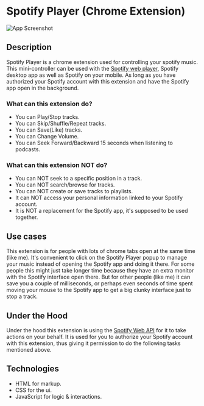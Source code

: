 # Spotify Player (Chrome Extension)

![App Screenshot](https://i.ibb.co/P5N8ZvF/first-image.png)

## Description

Spotify Player is a chrome extension used for controlling your spotify music. This mini-controller can be used with the [Spotify web player](https://open.spotify.com/), Spotify desktop app as well as Spotify on your mobile. As long as you have authorized your Spotify account with this extension and have the Spotify app open in the background.

### What can this extension do?
- You can Play/Stop tracks.
- You can Skip/Shuffle/Repeat tracks.
- You can Save(Like) tracks.
- You can Change Volume.
- You can Seek Forward/Backward 15 seconds when listening to podcasts.

### What can this extension NOT do?
- You can NOT seek to a specific position in a track.
- You can NOT search/browse for tracks.
- You can NOT create or save tracks to playlists.
- It can NOT access your personal information linked to your Spotify account.
- It is NOT a replacement for the Spotify app, it's supposed to be used together.

## Use cases

This extension is for people with lots of chrome tabs open at the same time (like me). It's convenient to click on the Spotify Player popup to manage your music instead of opening the Spotify app and doing it there. For some people this might just take longer time because they have an extra monitor with the Spotify interface open there. But for other people (like me) it can save you a couple of milliseconds, or perhaps even seconds of time spent moving your mouse to the Spotify app to get a big clunky interface just to stop a track.

## Under the Hood

Under the hood this extension is using the [Spotify Web API](https://developer.spotify.com/documentation/web-api/) for it to take actions on your behalf. It is used for you to authorize your Spotify account with this extension, thus giving it permission to do the following tasks mentioned above.

## Technologies

- HTML for markup.
- CSS for the ui.
- JavaScript for logic & interactions.
